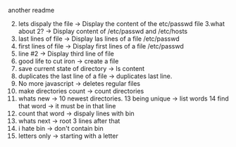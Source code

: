 another readme


2. lets dispaly the file -> Display the content of the etc/passwd file
3.what about 2? -> Display content of /etc/passwd and /etc/hosts
4. last lines of file -> Display las lines of a file /etc/passwd
5. first lines of file -> Display first lines of a file /etc/passwd
6. line #2 -> Display third line of file
7. good life to cut iron -> create a file
8. save current state of directory -> ls content
9. duplicates the last line of a file -> duplicates last line.
10. No more javascript -> deletes regular files
11. make directories count -> count directories   
12. whats new -> 10 newest directories.
13 being unique -> list words
14 find that word -> it must be in that line
15. count that word -> dispaly lines with bin
16. whats next -> root 3 lines after that
17. i hate bin -> don't contain bin
18. letters only -> starting with a letter
